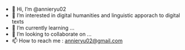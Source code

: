 - 👋 Hi, I’m @annieryu02
- 👀 I’m interested in digital humanities and linguistic apporach to digital texts
- 🌱 I’m currently learning ...
- 💞️ I’m looking to collaborate on ...
- 📫 How to reach me : annieryu02@gmail.com

<!---
annieryu02/annieryu02 is a ✨ special ✨ repository because its `README.md` (this file) appears on your GitHub profile.
You can click the Preview link to take a look at your changes.
--->
